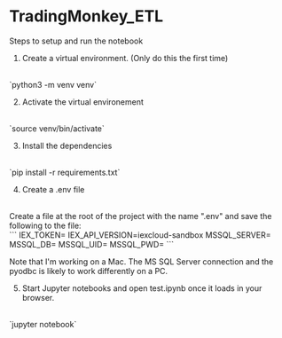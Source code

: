 # TradingMonkey_ETL

Steps to setup and run the notebook

1. Create a virtual environment. (Only do this the first time)
<br>
`python3 -m venv venv`

2. Activate the virtual environement
<br>
`source venv/bin/activate`

3. Install the dependencies
<br>
`pip install -r requirements.txt`

4. Create a .env file
<br>
Create a file at the root of the project with the name ".env" and save the following to the file:
<br>
```
IEX_TOKEN=<value>
IEX_API_VERSION=iexcloud-sandbox
MSSQL_SERVER=<value>
MSSQL_DB=<value>
MSSQL_UID=<value>
MSSQL_PWD=<value>
```

Note that I'm working on a Mac. The MS SQL Server connection and the pyodbc is likely to work differently on a PC.

5. Start Jupyter notebooks and open test.ipynb once it loads in your browser.
<br>
`jupyter notebook`

